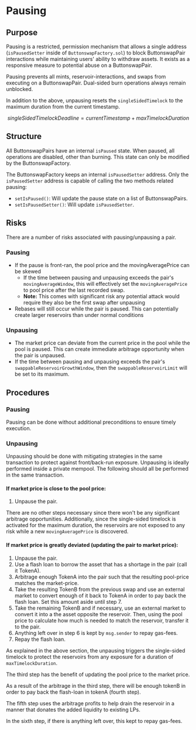 # Pausing

## Purpose
Pausing is a restricted, permission mechanism that allows a single address (`isPausedSetter` inside of `ButtonswapFactory.sol`) to block ButtonswapPair interactions while maintaining users' ability to withdraw assets. It exists as a responsive measure to potential abuse on a ButtonswapPair.

Pausing prevents all mints, reservoir-interactions, and swaps from executing on a ButtonswapPair. Dual-sided burn operations always remain unblocked.

In addition to the above, unpausing resets the `singleSidedTimelock` to the maximum duration from the current timestamp.

$$
singleSidedTimelockDeadline = currentTimestamp + maxTimelockDuration
$$


## Structure

All ButtonswapPairs have an internal `isPaused` state. When paused, all operations are disabled, other than burning. This state can only be modified by the ButtonswapFactory.

The ButtonswapFactory keeps an internal `isPausedSetter` address. Only the `isPausedSetter` address is capable of calling the two methods related pausing:
- `setIsPaused()`: Will update the pause state on a list of ButtonswapPairs.
- `setIsPausedSetter()`: Will update `isPausedSetter`.

## Risks

There are a number of risks associated with pausing/unpausing a pair.

### Pausing
- If the pause is front-ran, the pool price and the movingAveragePrice can be skewed
  - If the time between pausing and unpausing exceeds the pair's `movingAverageWindow`, this will effectively set the `movingAveragePrice` to pool price after the last recorded swap.
  - **Note:** This comes with significant risk any potential attack would require they also be the first swap after unpausing
- Rebases will still occur while the pair is paused. This can potentially create larger reservoirs than under normal conditions


### Unpausing
- The market price can deviate from the current price in the pool while the pool is paused. This can create immediate arbitrage opportunity when the pair is unpaused.
- If the time between pausing and unpausing exceeds the pair's `swappableReservoirGrowthWindow`, then the `swappableReservoirLimit` will be set to its maximum.

## Procedures

### Pausing
Pausing can be done without additional preconditions to ensure timely execution.

### Unpausing
Unpausing should be done with mitigating strategies in the same transaction to protect against front/back-run exposure. Unpausing is ideally performed inside a private mempool. The following should all be performed in the same transaction.

#### If market price is close to the pool price:
1. Unpause the pair.

There are no other steps necessary since there won't be any significant arbitrage opportunities. Additionally, since the single-sided timelock is activated for the maximum duration, the reservoirs are not exposed to any risk while a new `movingAveragePrice` is discovered.

#### If market price is greatly deviated (updating the pair to market price):
1. Unpause the pair.
2. Use a flash loan to borrow the asset that has a shortage in the pair (call it TokenA).
3. Arbitrage enough TokenA into the pair such that the resulting pool-price matches the market-price.
4. Take the resulting TokenB from the previous swap and use an external market to convert enough of it back to TokenA in order to pay back the flash loan. Set this amount aside until step 7.
5. Take the remaining TokenB and if necessary, use an external market to convert it into a the asset opposite the reservoir. Then, using the pool price to calculate how much is needed to match the reservoir, transfer it to the pair.
6. Anything left over in step 6 is kept by `msg.sender` to repay gas-fees.
7. Repay the flash loan.

As explained in the above section, the unpausing triggers the single-sided timelock to protect the reservoirs from any exposure for a duration of `maxTimelockDuration`.

The third step has the benefit of updating the pool price to the market price.

As a result of the arbitrage in the third step, there will be enough tokenB in order to pay back the flash-loan in tokenA (fourth step).

The fifth step uses the arbitrage profits to help drain the reservoir in a manner that donates the added liquidity to existing LPs.

In the sixth step, if there is anything left over, this kept to repay gas-fees.